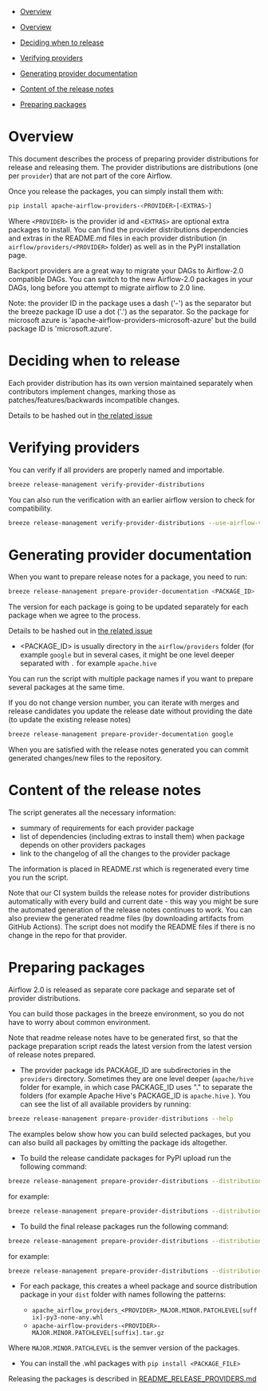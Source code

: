 <!--
 Licensed to the Apache Software Foundation (ASF) under one
 or more contributor license agreements.  See the NOTICE file
 distributed with this work for additional information
 regarding copyright ownership.  The ASF licenses this file
 to you under the Apache License, Version 2.0 (the
 "License"); you may not use this file except in compliance
 with the License.  You may obtain a copy of the License at

   http://www.apache.org/licenses/LICENSE-2.0

 Unless required by applicable law or agreed to in writing,
 software distributed under the License is distributed on an
 "AS IS" BASIS, WITHOUT WARRANTIES OR CONDITIONS OF ANY
 KIND, either express or implied.  See the License for the
 specific language governing permissions and limitations
 under the License.
-->

<!-- START doctoc generated TOC please keep comment here to allow auto update -->
<!-- DON'T EDIT THIS SECTION, INSTEAD RE-RUN doctoc TO UPDATE -->
- [Overview](#overview)

- [Overview](#overview)
- [Deciding when to release](#deciding-when-to-release)
- [Verifying providers](#verifying-providers)
- [Generating provider documentation](#generating-provider-documentation)
- [Content of the release notes](#content-of-the-release-notes)
- [Preparing packages](#preparing-packages)

<!-- END doctoc generated TOC please keep comment here to allow auto update -->


# Overview

This document describes the process of preparing provider distributions for release and releasing them.
The provider distributions are distributions (one per `provider`) that are not part of the core Airflow.

Once you release the packages, you can simply install them with:

```bash
pip install apache-airflow-providers-<PROVIDER>[<EXTRAS>]
```

Where `<PROVIDER>` is the provider id and `<EXTRAS>` are optional extra packages to install.
You can find the provider distributions dependencies and extras in the README.md files in each provider
distribution (in `airflow/providers/<PROVIDER>` folder) as well as in the PyPI installation page.

Backport providers are a great way to migrate your DAGs to Airflow-2.0 compatible DAGs. You can
switch to the new Airflow-2.0 packages in your DAGs, long before you attempt to migrate
airflow to 2.0 line.

Note: the provider ID in the package uses a dash ('-') as the separator but the breeze package ID
use a dot ('.') as the separator. So the package for microsoft azure is
'apache-airflow-providers-microsoft-azure' but the build package ID is 'microsoft.azure'.

# Deciding when to release

Each provider distribution has its own version maintained separately when contributors implement changes,
marking those as patches/features/backwards incompatible changes.

Details to be hashed out in [the related issue](https://github.com/apache/airflow/issues/11425)


# Verifying providers

You can verify if all providers are properly named and importable.

```bash
breeze release-management verify-provider-distributions
```

You can also run the verification with an earlier airflow version to check for compatibility.

```bash
breeze release-management verify-provider-distributions --use-airflow-version 2.1.0
```


# Generating provider documentation

When you want to prepare release notes for a package, you need to run:

```bash
breeze release-management prepare-provider-documentation <PACKAGE_ID> ...
```

The version for each package is going to be updated separately for each package when we agree to the
process.

Details to be hashed out in [the related issue](https://github.com/apache/airflow/issues/11425)

* <PACKAGE_ID> is usually directory in the `airflow/providers` folder (for example `google` but in several
  cases, it might be one level deeper separated with `.` for example `apache.hive`

You can run the script with multiple package names if you want to prepare several packages at the same time.

If you do not change version number, you can iterate with merges and release candidates you update the
release date without providing
the date (to update the existing release notes)

```bash
breeze release-management prepare-provider-documentation google
```


When you are satisfied with the release notes generated you can commit generated changes/new files
to the repository.


# Content of the release notes

The script generates all the necessary information:

* summary of requirements for each provider package
* list of dependencies (including extras to install them) when package
  depends on other providers packages
* link to the changelog of all the changes to the provider package

The information is placed in README.rst which is regenerated every time you run the script.

Note that our CI system builds the release notes for provider distributions automatically with every build and
current date - this way you might be sure the automated generation of the release notes continues to
work. You can also preview the generated readme files (by downloading artifacts from GitHub Actions).
The script does not modify the README files if there is no change in the repo for that provider.

# Preparing packages

Airflow 2.0 is released as separate core package and separate set of provider distributions.

You can build those packages in the breeze environment, so you do not have to worry about common environment.

Note that readme release notes have to be generated first, so that the package preparation script reads
the latest version from the latest version of release notes prepared.

* The provider package ids PACKAGE_ID are subdirectories in the ``providers`` directory. Sometimes they
are one level deeper (`apache/hive` folder for example, in which case PACKAGE_ID uses "." to separate
the folders (for example Apache Hive's PACKAGE_ID is `apache.hive` ). You can see the list of all available
providers by running:

```bash
breeze release-management prepare-provider-distributions --help
```

The examples below show how you can build selected packages, but you can also build all packages by
omitting the package ids altogether.

* To build the release candidate packages for PyPI upload run the following command:

```bash
breeze release-management prepare-provider-distributions --distribution-format both --version-suffix=rc1 [PACKAGE_ID] ...
```

for example:

```bash
breeze release-management prepare-provider-distributions --distribution-format both --version-suffix=rc1 http ...
```

* To build the final release packages run the following command:

```bash
breeze release-management prepare-provider-distributions --distribution-format both [PACKAGE_ID] ...
```

for example:

```bash
breeze release-management prepare-provider-distributions --distribution-format both http ...
```

* For each package, this creates a wheel package and source distribution package in your `dist` folder with
  names following the patterns:

  * `apache_airflow_providers_<PROVIDER>_MAJOR.MINOR.PATCHLEVEL[suffix]-py3-none-any.whl`
  * `apache-airflow-providers-<PROVIDER>-MAJOR.MINOR.PATCHLEVEL[suffix].tar.gz`

Where ``MAJOR.MINOR.PATCHLEVEL`` is the semver version of the packages.

* You can install the .whl packages with `pip install <PACKAGE_FILE>`

Releasing the packages is described in [README_RELEASE_PROVIDERS.md](README_RELEASE_PROVIDERS.md)
